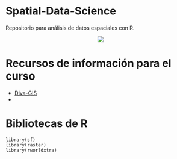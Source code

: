 # Spatial-Data-Science

Repositorio para análisis de datos espaciales con R.

<center>
<img src = "https://www.esri.com/content/dam/esrisites/en-us/arcgis/what-is-gis/images/overview-banner-layerstack-wide.png"/>
</center>

# Recursos de información para el curso

- [Diva-GIS](https://2.bp.blogspot.com/-GlG4gO9pnqI/UKTXdkJO8QI/AAAAAAAAAR4/ABV7ilCYy0c/s1600/fig0.jpg)
- []()

# Bibliotecas de R

```{r}
library(sf)
library(raster)
library(rworldxtra)
```